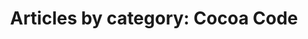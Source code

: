 ---
layout: blog_by_category
title: 'Articles by category: Cocoa Code'
category: cocoa-code
permalink: "/blog/category/cocoa-code/"
image: /img/bg/gallery_hero_1.jpg
tagline: "<br>Our Blog"
---
